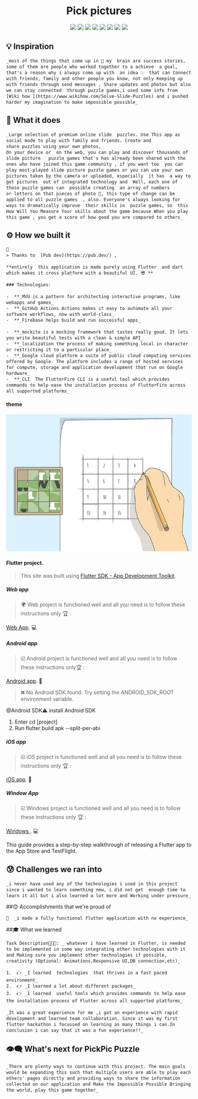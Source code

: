 <h1 align="center">Pick pictures </h1>

<p align="center">

<img src="https://img.shields.io/badge/made%20by-silentlad-blue.svg" >

<img src="https://img.shields.io/npm/v/vue2-baremetrics-calendar">

<img src="https://img.shields.io/badge/vue-2.6.10-green.svg">

<img src="https://badges.frapsoft.com/os/v1/open-source.svg?v=103" >

<img src="https://img.shields.io/github/stars/silent-lad/Vue2BaremetricsCalendar.svg?style=flat">

<img src="https://img.shields.io/github/languages/top/silent-lad/Vue2BaremetricsCalendar.svg">

<img src="https://img.shields.io/github/issues/silent-lad/Vue2BaremetricsCalendar.svg">

<img src="https://img.shields.io/badge/PRs-welcome-brightgreen.svg?style=flat">
</p>

## 💡  Inspiration
```
_most of the things that come up in 🧠 my  brain are success stories, some of them are people who worked together to a achieve  a goal, that's a reason why i always come up with  an idea 💡  that can Connect with friends, family and other people you know, not only Keeping up with friends through send messages , Share updates and photos but also we can stay connected  through puzzle games,i used some info from  [Wiki how ](https://www.wikihow.com/Solve-Slide-Puzzles) and i pushed harder my imagination to make impossible possible_ 
```

## 📙  What it does
```
_Large selection of premium online slide  puzzles. Use This app as social mode to play with family and friends. Create and share puzzles using your own photos,
On your device or  on the web, you can play and discover thousands of slide picture   puzzle games that's has already been shared with the ones who have joined this game community , if you want too  you can play most-played slide picture puzzle games or you can use your own pictures taken by the camera or uploaded, especially  it has  a way to get pictures  out of integrated technology and  Well, each one of those puzzle games can  possible creating  an array of numbers
or letters on that pieces of photo 📸, this type of change can be applied to all puzzle games  , also. Everyone's always looking for ways to dramatically improve  their skills in  puzzle games, so  this  How Will You Measure Your skills about the game because When you play this game , you get a score of how good you are compared to others_
```



##  ⚙  How we built it
```
🔦 
> Thanks to  [Pub dev](https://pub.dev/) ,

**entirely  this application is made purely using Flutter  and dart which makes it cross platform with a beautiful UI. 😎 **

### Technologies:

-  **_MVU is a pattern for architecting interactive programs, like webapps and games_
-  **_GitHub Actions Actions makes it easy to automate all your software workflows, now with world-class_
-  **_Firebase helps build and run successful apps_

-  **_mockito is a mocking framework that tastes really good. It lets you write beautiful tests with a clean & simple API_
-  **_localization the process of making something local in character or restricting it to a particular place_
-  **_Google cloud platform a suite of public cloud computing services offered by Google. The platform includes a range of hosted services for compute, storage and application development that run on Google hardware_
-  **_CLI  The FlutterFire CLI is a useful tool which provides commands to help ease the installation process of FlutterFire across all supported platforms_
```





#### theme

![logo](https://github.com/supernover/Pick_pic/blob/main/assets/images/lllll.jpg)


#### Flutter project.


>  This site was built using [Flutter SDK - App Development Toolkit](https://flutter.dev/?gclid=Cj0KCQiA95aRBhCsARIsAC2xvfzYFLcIVU5-o2V_8OwPG6lka8ZIG502zlYqtLEsoQq-C8SF7y7gDZEaAhf9EALw_wcB&gclsrc=aw.ds).
 
##### Web app

> :earth_africa:  Web  project is functioned well and all you need is to follow these instructions only :trophy: :
  

[Web App](https://pick-pic-540a9.web.app/). :computer:


##### Android app

> :ballot_box_with_check: Android project is functioned well and all you need is to follow these instructions only:trophy: :

[Android app](https://docs.flutter.dev/deployment/android). :calling:


> :x: No Android SDK found. Try setting the ANDROID_SDK_ROOT environment variable.

@Android SDK:warning:  install  Android SDK 

1. Enter cd [project]
2. Run flutter build apk --split-per-abi

#####  iOS app

> :ballot_box_with_check: iOS  project is functioned well and all you need is to follow these instructions only :trophy: :
  

[iOS app](https://docs.flutter.dev/deployment/ios). :iphone:



#####  Window App

> :ballot_box_with_check: Windows  project is functioned well and all you need is to follow these instructions only :trophy: :
  

[Windows ](https://docs.flutter.dev/deployment/windows). :computer:


This guide provides a step-by-step walkthrough of releasing a Flutter app to the  App Store and TestFlight.


##  😰 Challenges we ran into
```
_i never have used any of the technologies i used in this project since i wanted to learn something new, i did not get  enough time to learn it all but i also learned a lot more and Working under pressure_
```

##😊 Accomplishments that we're proud of
```
🎉  _i made a fully functional flutter application with no experience_
```

##🎓  What we learned

```
Task Description👩🏻‍💻: _ whatever i have learned in Flutter, is needed to be implemented in some way integrating other technologies with it and Making sure you implement other technologies if possible, creativity (Optional: Animations,Responsive UI,DB connection,etc)_

1.  👉 _I learned  technologies  that thrives in a fast paced environment_   
2.  👉 _I learned a lot about different packages_
3.  👉 _I learned  useful tools which provides commands to help ease the installation process of Flutter across all supported platforms_

_It was a great experience for me ,i got an experience with rapid development and learned team collaboration. Since it was my first flutter hackathon i focussed on learning as many things i can.In conclusion i can say that it was a fun experience!!_
```



## 👁‍🗨  What's next for PickPic Puzzle 
```
_There are plenty ways to continue with this project. The main goals would be expanding this such that multiple users are able to play each others' pages directly and providing ways to share the information collected on our application and Make the Impossible Possible Bringing the world, play this game together_
```
